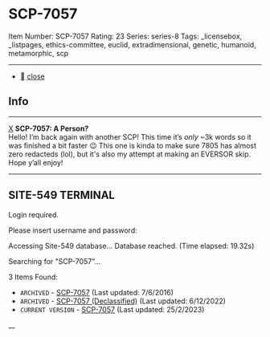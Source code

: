 # SCP-7057
Item Number: SCP-7057
Rating: 23
Series: series-8
Tags: _licensebox, _listpages, ethics-committee, euclid, extradimensional, genetic, humanoid, metamorphic, scp

---

  * [](javascript:;)
[close](javascript:;)
## Info
* * *
[X](javascript:;)
**SCP-7057: A Person?**  
Hello! I’m back again with another SCP! This time it’s _only_ ~3k words so it was finished a bit faster 😉
This one is kinda to make sure 7805 has almost zero redacteds (lol), but it's also my attempt at making an EVERSOR skip. Hope y’all enjoy!
* * *

## SITE-549 TERMINAL
  
  
Login required.  
  
  
Please insert username and password:  
  

Accessing Site-549 database… Database reached. (Time elapsed: 19.32s)  
  
  
Searching for "SCP-7057"…  
  
  
3 Items Found:  
  

  * `ARCHIVED` \- [SCP-7057](https://scp-wiki.wikidot.com/scp-7057/offset/1) (Last updated: 7/6/2016)
  * `ARCHIVED` \- [SCP-7057 (Declassified)](https://scp-wiki.wikidot.com/scp-7057/offset/2) (Last updated: 6/12/2022)
  * `CURRENT VERSION` \- [SCP-7057](https://scp-wiki.wikidot.com/scp-7057/offset/3) (Last updated: 25/2/2023)

  
  
  
__  
  
  
  